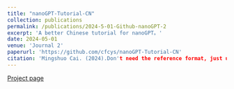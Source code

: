 ```yaml
---
title: "nanoGPT-Tutorial-CN"
collection: publications
permalink: /publications/2024-5-01-Github-nanoGPT-2
excerpt: 'A better Chinese tutorial for nanoGPT。'
date: 2024-05-01
venue: 'Journal 2'
paperurl: 'https://github.com/cfcys/nanoGPT-Tutorial-CN'
citation: 'Mingshuo Cai. (2024).Don't need the reference format, just use it. Support Open Source ! Open.'
---
```



 [Project page](https://github.com/cfcys/nanoGPT-Tutorial-CN)

